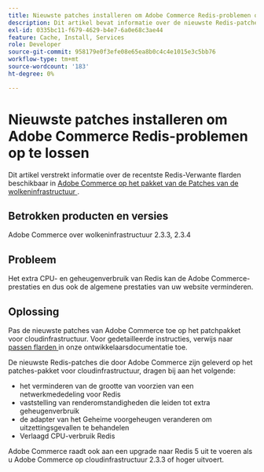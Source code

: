 ```yaml
---
title: Nieuwste patches installeren om Adobe Commerce Redis-problemen op te lossen
description: Dit artikel bevat informatie over de nieuwste Redis-patches die beschikbaar zijn in het pakket [Adobe Commerce on cloud Infrastructure Patches](https://devdocs.magento.com/cloud/project/project-patch.html).
exl-id: 0335bc11-f679-4629-b4e7-6a0e68c3ae44
feature: Cache, Install, Services
role: Developer
source-git-commit: 958179e0f3efe08e65ea8b0c4c4e1015e3c5bb76
workflow-type: tm+mt
source-wordcount: '183'
ht-degree: 0%

---
```


# Nieuwste patches installeren om Adobe Commerce Redis-problemen op te lossen

Dit artikel verstrekt informatie over de recentste Redis-Verwante flarden beschikbaar in [ Adobe Commerce op het pakket van de Patches van de wolkeninfrastructuur ](https://devdocs.magento.com/cloud/project/project-patch.html).

## Betrokken producten en versies

Adobe Commerce over wolkeninfrastructuur 2.3.3, 2.3.4

## Probleem

Het extra CPU- en geheugenverbruik van Redis kan de Adobe Commerce-prestaties en dus ook de algemene prestaties van uw website verminderen.

## Oplossing

Pas de nieuwste patches van Adobe Commerce toe op het patchpakket voor cloudinfrastructuur. Voor gedetailleerde instructies, verwijs naar [ passen flarden ](https://devdocs.magento.com/cloud/project/project-patch.html) in onze ontwikkelaarsdocumentatie toe.

De nieuwste Redis-patches die door Adobe Commerce zijn geleverd op het patches-pakket voor cloudinfrastructuur, dragen bij aan het volgende:

* het verminderen van de grootte van voorzien van een netwerkmededeling voor Redis
* vaststelling van renderomstandigheden die leiden tot extra geheugenverbruik
* de adapter van het Geheime voorgeheugen veranderen om uitzettingsgevallen te behandelen
* Verlaagd CPU-verbruik Redis

Adobe Commerce raadt ook aan een upgrade naar Redis 5 uit te voeren als u Adobe Commerce op cloudinfrastructuur 2.3.3 of hoger uitvoert.
